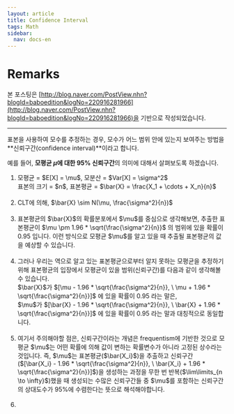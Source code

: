 ```yaml
---
layout: article
title: Confidence Interval
tags: Math
sidebar:
  nav: docs-en
---
```


# Remarks
본 포스팅은 [http://blog.naver.com/PostView.nhn?blogId=baboedition&logNo=220916281966](http://blog.naver.com/PostView.nhn?blogId=baboedition&logNo=220916281966)을 기반으로 작성되었습니다.

<!--more-->

---

표본을 사용하여 모수를 추정하는 경우, 모수가 어느 범위 안에 있는지 보여주는 방법을 **신뢰구간(confidence interval)**이라고 합니다. <br>

예를 들어, **모평균 $\mu$에 대한 95% 신뢰구간**의 의미에 대해서 살펴보도록 하겠습니다. <br>

<ol>
<li>
모평균 = $E[X] = \mu$, 모분산 = $Var[X] = \sigma^2$ <br>
표본의 크기 = $n$, 표본평균 = $\bar{X} = \frac{X_1 + \cdots + X_n}{n}$ <br>
</li>
<br>
<li>
CLT에 의해, $\bar{X} \sim N(\mu, \frac{\sigma^2}{n})$ <br>
</li>
<br>
<li>
표본평균의 $\bar{X}$의 확률분포에서 $\mu$를 중심으로 생각해보면, 추출한 표본평균이 $\mu \pm 1.96 * \sqrt{\frac{\sigma^2}{n}}$ 의 범위에 있을 확률이 0.95 입니다. 이런 방식으로 모평균 $\mu$를 알고 있을 때 추출될 표본평균의 값을 예상할 수 있습니다. <br>
</li>
<br>
<li>
그러나 우리는 역으로 알고 있는 표본평균으로부터 알지 못하는 모평균을 추정하기 위해 표본평균의 입장에서 모평균이 있을 범위(신뢰구간)를 다음과 같이 생각해볼 수 있습니다. <br>
$\bar{X}$가 $[\mu - 1.96 * \sqrt{\frac{\sigma^2}{n}}, \ \mu + 1.96 * \sqrt{\frac{\sigma^2}{n}}]$ 에 있을 확률이 0.95 라는 말은, <br>
$\mu$가 $[\bar{X} - 1.96 * \sqrt{\frac{\sigma^2}{n}}, \ \bar{X} + 1.96 * \sqrt{\frac{\sigma^2}{n}}]$ 에 있을 확률이 0.95 라는 말과 대칭적으로 동일합니다. <br>
</li>
<br>
<li>
여기서 주의해야할 점은, 신뢰구간이라는 개념은 frequentism에 기반한 것으로 모평균 $\mu$는 어떤 확률에 의해 값이 변하는 확률변수가 아니라 고정된 상수라는 것입니다. 즉, $\mu$는 표본평균($\bar{X_i}$)을 추출하고 신뢰구간($[\bar{X_i} - 1.96 * \sqrt{\frac{\sigma^2}{n}}, \ \bar{X_i} + 1.96 * \sqrt{\frac{\sigma^2}{n}}]$)을 생성하는 과정을 무한 번 반복($\lim\limits_{n \to \infty}$)했을 때 생성되는 수많은 신뢰구간들 중 $\mu$를 포함하는 신뢰구간의 상대도수가 95%에 수렴한다는 뜻으로 해석해야합니다.
</li>
<br>
<li>

</li>
</ol>
